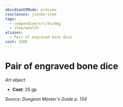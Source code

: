 ```yaml
---
obsidianUIMode: preview
cssclasses: json5e-item
tags:
  - compendium/src/5e/dmg
  - item/wealth
aliases:
  - Pair of engraved bone dice
cost: 2500
---
```

# Pair of engraved bone dice
*Art object*  

- **Cost**: 25 gp

*Source: Dungeon Master's Guide p. 134*
